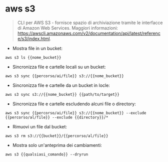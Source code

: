 # aws s3

> CLI per AWS S3 - fornisce spazio di archiviazione tramite le interfacce di Amazon Web Services.
> Maggiori informazioni: <https://awscli.amazonaws.com/v2/documentation/api/latest/reference/s3/index.html>.

- Mostra file in un bucket:

`aws s3 ls {{nome_bucket}}`

- Sincronizza file e cartelle locali su un bucket:

`aws s3 sync {{percorso/ai/file}} s3://{{nome_bucket}}`

- Sincronizza file e cartelle da un bucket in locle:

`aws s3 sync s3://{{nome_bucket}} {{path/to/target}}`

- Sincronizza file e cartelle escludendo alcuni file o directory:

`aws s3 sync {{percorso/ai/file}} s3://{{nome_bucket}} --exclude {{percorso/al/file}} --exclude {{directory}}/*`

- Rimuovi un file dal bucket:

`aws s3 rm s3://{{bucket}}/{{percorso/al/file}}`

- Mostra solo un'anteprima dei cambiamenti:

`aws s3 {{qualsiasi_comando}} --dryrun`
